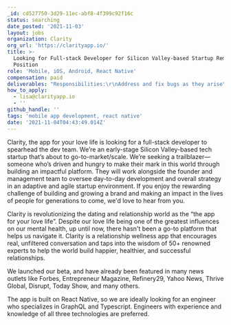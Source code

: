 ```yaml
---
_id: cd527750-3d29-11ec-abf8-4f399c92f16c
status: searching
date_posted: '2021-11-03'
layout: jobs
organization: Clarity
org_url: 'https://clarityapp.io/'
title: >-
  Looking for Full-stack Developer for Silicon Valley-based Startup Remote
  Position
role: 'Mobile, iOS, Android, React Native'
compensation: paid
deliverables: "Responsibilities:\r\nAddress and fix bugs as they arise\r\nWrite code for incremental improvements and new app features\r\nBrainstorm and collaborate with management team on ways to expand feature set and make the app more “sticky” and compelling\r\nWork directly with our other developers to make sure all work aligns with our product vision and roadmap\r\nProduct management, UX/UI skills would be a huge plus, but not required\r\nIntegrate innovative growth hacks"
how_to_apply:
  - lisa@clarityapp.io
  - ''
github_handle: ''
tags: 'mobile app development, react native'
date: '2021-11-04T04:43:49.014Z'
---
```

Clarity, the app for your love life is looking for a full-stack developer to spearhead the dev team. We’re an early-stage Silicon Valley-based tech startup that’s about to go-to-market/scale. We’re seeking a trailblazer—someone who’s driven and hungry to make their mark in this world through building an impactful platform. They will work alongside the founder and management team to oversee day-to-day development and overall strategy in an adaptive and agile startup environment. If you enjoy the rewarding challenge of building and growing a brand and making an impact in the lives of people for generations to come, we'd love to hear from you.
 
Clarity is revolutionizing the dating and relationship world as the “the app for your love life”. Despite our love life being one of the greatest influences on our mental health, up until now, there hasn't been a go-to platform that helps us navigate it. Clarity is a relationship wellness app that encourages real, unfiltered conversation and taps into the wisdom of 50+ renowned experts to help the world build happier, healthier, and successful relationships. 
 
We launched our beta, and have already been featured in many news outlets like Forbes, Entrepreneur Magazine, Refinery29, Yahoo News, Thrive Global, Disrupt, Today Show, and many others. 
 
The app is built on React Native, so we are ideally looking for an engineer who specializes in GraphQL and Typescript. Engineers with experience and knowledge of all three technologies are preferred.
